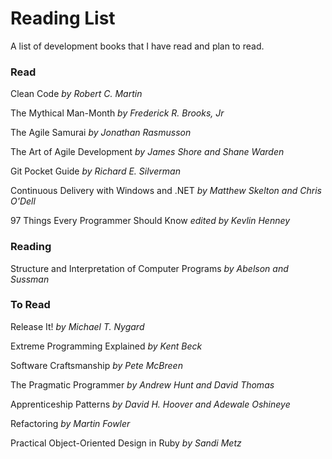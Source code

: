 # Reading List

A list of development books that I have read and plan to read.

### Read

Clean Code *by Robert C. Martin*

The Mythical Man-Month *by Frederick R. Brooks, Jr*

The Agile Samurai *by Jonathan Rasmusson*

The Art of Agile Development *by James Shore and Shane Warden*

Git Pocket Guide *by Richard E. Silverman*

Continuous Delivery with Windows and .NET *by Matthew Skelton and Chris O'Dell*

97 Things Every Programmer Should Know *edited by Kevlin Henney*

### Reading

Structure and Interpretation of Computer Programs *by Abelson and Sussman*

### To Read

Release It! *by Michael T. Nygard*

Extreme Programming Explained *by Kent Beck*

Software Craftsmanship *by Pete McBreen*

The Pragmatic Programmer *by Andrew Hunt and David Thomas*

Apprenticeship Patterns *by David H. Hoover and Adewale Oshineye*

Refactoring *by Martin Fowler*

Practical Object-Oriented Design in Ruby *by Sandi Metz*
